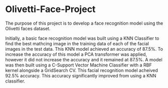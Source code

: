 # Olivetti-Face-Project
The purpose of this project is to develop a face recognition model using the Olivetti faces dataset. 

Initially, a basic face recognition model was built using a KNN Classifier to find the best mathcing image in the training data of each of the facial images in the test data. This KNN model achieved an accuracy of 87.5%. To increase the accuracy of this model a PCA transformer was applied, however it did not increase the accuracy and it remained at 87.5%. A model was then built using a C-Support Vector Machine Classifier with a RBF kernel alongside a GridSearch CV. This facial recognition model acheived 92.5% accuracy. This accuracy significantly improved from using a KNN classifier.

